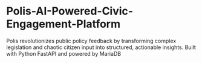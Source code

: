 # Polis-AI-Powered-Civic-Engagement-Platform
Polis revolutionizes public policy feedback by transforming complex legislation and chaotic citizen input into structured, actionable insights. Built with Python FastAPI and powered by MariaDB
